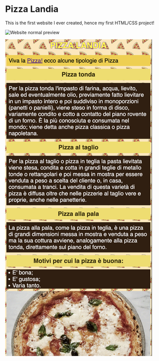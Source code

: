 # Pizza Landia
This is the first website I ever created, hence my first HTML/CSS project!

![Website normal preview](images/preview1.png)

![Website normal preview](images/preview2.png)